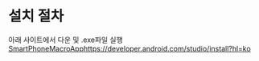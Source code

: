 # 설치 절차

아래 사이트에서 다운 및 .exe파일 실행
[SmartPhoneMacroApp](https://developer.android.com/studio/install?hl=ko)https://developer.android.com/studio/install?hl=ko



